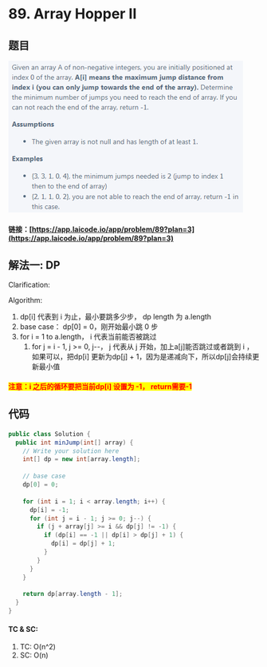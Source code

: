 # 89. Array Hopper II

## 题目

![](<../../.gitbook/assets/image (123).png>)

#### 链接：[https://app.laicode.io/app/problem/89?plan=3](https://app.laicode.io/app/problem/89?plan=3)

## 解法一: DP

Clarification:&#x20;

Algorithm:&#x20;

1. dp\[i] 代表到 i 为止，最小要跳多少步， dp length 为 a.length
2. base case： dp\[0] = 0，刚开始最小跳 0 步
3. for i = 1 to a.length， i 代表当前能否被跳过
   1. for j = i - 1, j >= 0, j--， j 代表从 j 开始，加上a\[j]能否跳过或者跳到 i ，如果可以，把dp\[i] 更新为dp\[j] + 1，因为是递减向下，所以dp\[j]会持续更新最小值

#### <mark style="color:red;">注意：i 之后的循环要把当前dp\[i] 设置为 -1， return需要-1</mark>

## 代码

```java
public class Solution {
  public int minJump(int[] array) {
    // Write your solution here
    int[] dp = new int[array.length];

    // base case
    dp[0] = 0;

    for (int i = 1; i < array.length; i++) {
      dp[i] = -1;
      for (int j = i - 1; j >= 0; j--) {
        if (j + array[j] >= i && dp[j] != -1) {
          if (dp[i] == -1 || dp[i] > dp[j] + 1) {
            dp[i] = dp[j] + 1;
          }
        }
      }
    }

    return dp[array.length - 1];
  }
}

```

#### TC & SC:&#x20;

1. TC: O(n^2)
2. SC: O(n)
